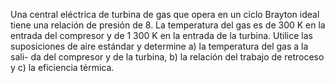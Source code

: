 Una central eléctrica de turbina de gas que opera en un ciclo Brayton ideal tiene una relación de presión de 8. La temperatura del gas es de 300 K en la entrada del compresor y de 1 300 K en la entrada de la turbina. Utilice las suposiciones de aire estándar y determine a) la temperatura del gas a la sali- da del compresor y de la turbina, b) la relación del trabajo de retroceso y c) la eficiencia térmica.